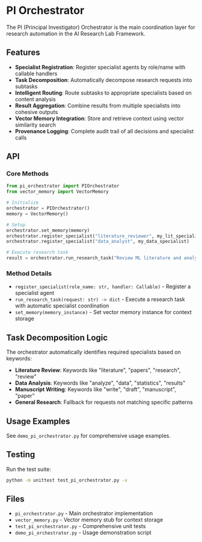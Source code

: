 # PI Orchestrator

The PI (Principal Investigator) Orchestrator is the main coordination layer for research automation in the AI Research Lab Framework.

## Features

- **Specialist Registration**: Register specialist agents by role/name with callable handlers
- **Task Decomposition**: Automatically decompose research requests into subtasks
- **Intelligent Routing**: Route subtasks to appropriate specialists based on content analysis
- **Result Aggregation**: Combine results from multiple specialists into cohesive outputs
- **Vector Memory Integration**: Store and retrieve context using vector similarity search
- **Provenance Logging**: Complete audit trail of all decisions and specialist calls

## API

### Core Methods

```python
from pi_orchestrator import PIOrchestrator
from vector_memory import VectorMemory

# Initialize
orchestrator = PIOrchestrator()
memory = VectorMemory()

# Setup
orchestrator.set_memory(memory)
orchestrator.register_specialist("literature_reviewer", my_lit_specialist)
orchestrator.register_specialist("data_analyst", my_data_specialist)

# Execute research task
result = orchestrator.run_research_task("Review ML literature and analyze data")
```

### Method Details

- `register_specialist(role_name: str, handler: Callable)` - Register a specialist agent
- `run_research_task(request: str) -> dict` - Execute a research task with automatic specialist coordination
- `set_memory(memory_instance)` - Set vector memory instance for context storage

## Task Decomposition Logic

The orchestrator automatically identifies required specialists based on keywords:

- **Literature Review**: Keywords like "literature", "papers", "research", "review"
- **Data Analysis**: Keywords like "analyze", "data", "statistics", "results"  
- **Manuscript Writing**: Keywords like "write", "draft", "manuscript", "paper"
- **General Research**: Fallback for requests not matching specific patterns

## Usage Examples

See `demo_pi_orchestrator.py` for comprehensive usage examples.

## Testing

Run the test suite:
```bash
python -m unittest test_pi_orchestrator.py -v
```

## Files

- `pi_orchestrator.py` - Main orchestrator implementation
- `vector_memory.py` - Vector memory stub for context storage  
- `test_pi_orchestrator.py` - Comprehensive unit tests
- `demo_pi_orchestrator.py` - Usage demonstration script